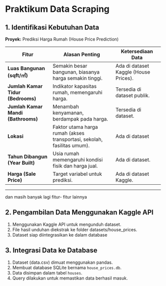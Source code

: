 # Praktikum Data Scraping

## 1. Identifikasi Kebutuhan Data
**Proyek:** Prediksi Harga Rumah (House Price Prediction)  

| Fitur | Alasan Penting | Ketersediaan Data |
|-------|----------------|------------------|
| **Luas Bangunan (sqft/㎡)** | Semakin besar bangunan, biasanya harga semakin tinggi. | Ada di dataset Kaggle (House Prices). |
| **Jumlah Kamar Tidur (Bedrooms)** | Indikator kapasitas rumah, memengaruhi harga. | Tersedia di dataset publik. |
| **Jumlah Kamar Mandi (Bathrooms)** | Menambah kenyamanan, berdampak pada harga. | Tersedia di dataset. |
| **Lokasi** | Faktor utama harga rumah (akses transportasi, sekolah, fasilitas umum). | Ada di dataset|
| **Tahun Dibangun (Year Built)** | Usia rumah memengaruhi kondisi fisik dan harga jual. | Ada di dataset. |
| **Harga (Sale Price)** | Target variabel untuk prediksi. | Ada di dataset Kaggle. |

---
dan masih banyak lagi fitur- fitur lainnya

## 2. Pengambilan Data Menggunakan Kaggle API

1. Menggunakan Kaggle API untuk mengunduh dataset.
2. File hasil unduhan diekstrak ke folder datasets/house_prices.
3. Dataset siap diintegrasikan ke dalam database

## 3. Integrasi Data ke Database
1. Dataset (data.csv) dimuat menggunakan pandas.
2. Membuat database SQLite bernama `house_prices.db`.
3. Data disimpan dalam tabel `houses`.
4. Query dilakukan untuk memastikan data berhasil masuk.
